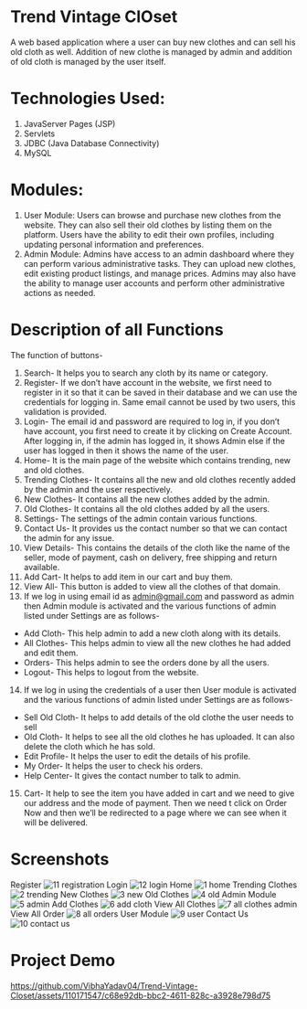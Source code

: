 # Trend Vintage ClOset 
A web based application where a user can buy new clothes and can sell his old cloth as well. Addition of new clothe is managed by admin and addition of old cloth is managed by the user itself. 

# Technologies Used:
1. JavaServer Pages (JSP)
2. Servlets
3. JDBC (Java Database Connectivity)
4. MySQL

# Modules:
1. User Module:
Users can browse and purchase new clothes from the website.
They can also sell their old clothes by listing them on the platform.
Users have the ability to edit their own profiles, including updating personal information and preferences.
2. Admin Module:
Admins have access to an admin dashboard where they can perform various administrative tasks.
They can upload new clothes, edit existing product listings, and manage prices.
Admins may also have the ability to manage user accounts and perform other administrative actions as needed.

# Description of all Functions
The function of buttons- 
1. Search- It helps you to search any cloth by its name or category. 
2. Register- If we don’t have account in the website, we first need to register in it so that it can 
be saved in their database and we can use the credentials for logging in. Same email cannot 
be used by two users, this validation is provided.  
3. Login- The email id and password are required to log in, if you don’t have account, you first 
need to create it by clicking on Create Account.  After logging in, if the admin has logged in, 
it shows Admin else if the user has logged in then it shows the name of the user. 
4. Home- It is the main page of the website which contains trending, new and old clothes. 
5. Trending Clothes- It contains all the new and old clothes recently  added by the admin and 
the user respectively. 
6. New Clothes- It contains all the new clothes added by the admin. 
7. Old Clothes- It contains all the old clothes added by all the users.  
8. Settings- The settings of the admin contain various functions. 
9. Contact Us- It provides us the contact number so that we can contact the admin for any 
issue.  
10. View Details- This contains the details of the cloth like the name of the seller, mode of 
payment, cash on delivery, free shipping and return available. 
11. Add Cart- It helps to add item in our cart and buy them. 
12. View All- This button is added to view all the clothes of that domain.  
13. If we log in using email id as admin@gmail.com and password as admin then Admin module 
is activated and the various functions of admin listed under Settings are as follows-  
- Add Cloth- This help admin to add a new cloth along with its details. 
- All Clothes- This helps admin to view all the new clothes he had added and edit them. 
- Orders- This helps admin to see the orders done by all the users. 
- Logout- This helps to logout from the website. 
14. If we log in using the credentials of a user then User module is activated and the various 
functions of admin listed under Settings are as follows- 
- Sell Old Cloth- It helps to add details of the old clothe the user needs to sell 
- Old Cloth- It helps to see all the old clothes he has uploaded. It can also delete the 
cloth which he has sold.   
- Edit Profile- It helps the user to edit the details of his profile. 
- My Order- It helps the user to check his orders. 
- Help Center- It gives the contact number to talk to admin.  
15. Cart- It help to see the item you have added in cart and we need to give our address and the 
mode of payment. Then we need t click on Order Now and then we’ll be redirected to a page 
where we can see when it will be delivered. 


# Screenshots
Register
![11 registration](https://github.com/VibhaYadav04/Trend-Vintage-Closet/assets/110171547/b2d61d3b-0d42-4e8b-af73-df938fb38c0a)
Login
![12 login](https://github.com/VibhaYadav04/Trend-Vintage-Closet/assets/110171547/e3ed0db1-c55d-4367-b8e6-7bc7e438b77f)
Home
![1 home](https://github.com/VibhaYadav04/Trend-Vintage-Closet/assets/110171547/ff994cd4-c75b-4ce6-b9ec-c20c82cafb68)
Trending Clothes
![2 trending](https://github.com/VibhaYadav04/Trend-Vintage-Closet/assets/110171547/40874f18-1899-42f4-a135-2ba453b39fe9)
New Clothes
![3 new](https://github.com/VibhaYadav04/Trend-Vintage-Closet/assets/110171547/9bee9acc-a997-4afe-a260-7a60bf59cea1)
Old Clothes
![4 old](https://github.com/VibhaYadav04/Trend-Vintage-Closet/assets/110171547/1186268d-55ce-4741-a84f-929cab224a21)
Admin Module
![5 admin](https://github.com/VibhaYadav04/Trend-Vintage-Closet/assets/110171547/4f16d8f1-e601-4700-8f78-8d94b865e1b5)
Add   Clothes
![6 add cloth](https://github.com/VibhaYadav04/Trend-Vintage-Closet/assets/110171547/ffb8fa9c-51f1-40c0-90bd-45ad8f75baf2)
View All Clothes
![7 all clothes admin](https://github.com/VibhaYadav04/Trend-Vintage-Closet/assets/110171547/0ce9a86b-8b12-4a49-ad8b-58bacfd0081d)
View All Order
![8 all orders](https://github.com/VibhaYadav04/Trend-Vintage-Closet/assets/110171547/bc956967-fcfe-476c-a7fb-1bcb84c8e42e)
User Module
![9 user](https://github.com/VibhaYadav04/Trend-Vintage-Closet/assets/110171547/ea38f1e5-5160-4d9f-8bed-02c9c87189d3)
Contact Us
![10 contact us](https://github.com/VibhaYadav04/Trend-Vintage-Closet/assets/110171547/4a5e2c00-aed8-42e4-9783-500107294770)

# Project Demo
https://github.com/VibhaYadav04/Trend-Vintage-Closet/assets/110171547/c68e92db-bbc2-4611-828c-a3928e798d75

